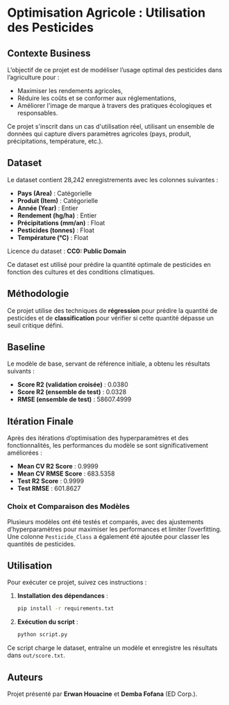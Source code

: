 # Optimisation Agricole : Utilisation des Pesticides

## Contexte Business
L’objectif de ce projet est de modéliser l’usage optimal des pesticides dans l’agriculture pour :
- Maximiser les rendements agricoles,
- Réduire les coûts et se conformer aux réglementations,
- Améliorer l'image de marque à travers des pratiques écologiques et responsables.

Ce projet s'inscrit dans un cas d'utilisation réel, utilisant un ensemble de données qui capture divers paramètres agricoles (pays, produit, précipitations, température, etc.).

## Dataset
Le dataset contient 28,242 enregistrements avec les colonnes suivantes :
- **Pays (Area)** : Catégorielle
- **Produit (Item)** : Catégorielle
- **Année (Year)** : Entier
- **Rendement (hg/ha)** : Entier
- **Précipitations (mm/an)** : Float
- **Pesticides (tonnes)** : Float
- **Température (°C)** : Float

Licence du dataset : **CC0: Public Domain**

Ce dataset est utilisé pour prédire la quantité optimale de pesticides en fonction des cultures et des conditions climatiques.

## Méthodologie
Ce projet utilise des techniques de **régression** pour prédire la quantité de pesticides et de **classification** pour vérifier si cette quantité dépasse un seuil critique défini. 

## Baseline
Le modèle de base, servant de référence initiale, a obtenu les résultats suivants :
- **Score R2 (validation croisée)** : 0.0380
- **Score R2 (ensemble de test)** : 0.0328
- **RMSE (ensemble de test)** : 58607.4999

## Itération Finale
Après des itérations d’optimisation des hyperparamètres et des fonctionnalités, les performances du modèle se sont significativement améliorées :
- **Mean CV R2 Score** : 0.9999
- **Mean CV RMSE Score** : 683.5358
- **Test R2 Score** : 0.9999
- **Test RMSE** : 601.8627

### Choix et Comparaison des Modèles
Plusieurs modèles ont été testés et comparés, avec des ajustements d’hyperparamètres pour maximiser les performances et limiter l’overfitting. Une colonne `Pesticide_Class` a également été ajoutée pour classer les quantités de pesticides.

## Utilisation
Pour exécuter ce projet, suivez ces instructions :

1. **Installation des dépendances** :
   ```bash
   pip install -r requirements.txt
   ```

2. **Exécution du script** :
   ```bash
   python script.py
   ```

Ce script charge le dataset, entraîne un modèle et enregistre les résultats dans `out/score.txt`.

## Auteurs
Projet présenté par **Erwan Houacine** et **Demba Fofana** (ED Corp.).
